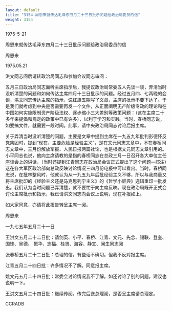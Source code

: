 ```yaml
---
layout: default
title: "3154.周恩来就传达毛泽东四月二十三日批示问题给政治局委员的信"
weight: 3154
---
```


1975-5-21

周恩来就传达毛泽东四月二十三日批示问题给政治局委员的信

周恩来

1975.05.21

洪文同志阅后请转政治局同志和参加会议同志审阅：

五月三日政治局同志面听主席指示后，我提议政治局常委五人先谈一谈，弄清当时没听清楚的问题和如何传达主席四月十三日批示的问题。经过五月四、七两晚的会谈，洪文同志传达主席的指示，说红旗五期写了文章，主席的批示不要下达了。于是我们就考虑到中央是否需要再发一个文件，从正面阐明无产阶级专政的理论和在中国如何实施限制资产阶级法权、逐步缩小三大差别等政策问题：（这在主席二十多年来提倡和规定的政策中已有许多），以利于学习和实践。当时，春桥同志说，如要搞文件，就需要一段时间。此事，请中央政治局同志讨论后报主席。

关于弄清当时没听清楚的问题，主要是文章中提到主席在一九五九年批判彭德怀反党集团时，提到“现在，主要危险是经验主义”，是在文元同志文章中，不在春桥同志文章中，三月份解放军报、人民日报两篇社论，也是根据文元同志文章引用的。小平同志也说，他向主席请教的是指的春桥同志在总政三月一日召开各大单位主任座谈会上的讲话，（当时还提到江青同志在政治局会议正式提出了这个问题—邓注）这在各大军区政治部向总政反映讨论情况三四月份电报中可以看出。当时，春桥同志说，在批林整风时，他就认为从一九五九年后批经验主义不够，所以与我商量又将主席批印的《经验主义还是马克思列宁主义》的《哲学小辞典》选辑重印一批发出。我们认为当时问题已弄清楚，就不要忙于向主席反映。现在政治局既开正式会讨论主席批示和指示，我已请洪文同志向会议上说明，现在补报如上。

如大家同意，亦请将此报告转呈主席一阅。

周恩来

一九七五年五月二十一日

王洪文五月二十二日批：请剑英、小平、春桥、江青、文元、先念、锡联、登奎、国锋、吴德、 振华、志福、桂贤、海容、静宜、闻生同志阅

张春桥五月二十二日批：总理的信，有些话不确切。但我不反对报主席。

江青五月二十四日批：许多情况不了解。同意报主席。

姚文元五月二十四日批：常委会讨论情况我不了解。如还讨论了别的问题，建议也说明一下。

王洪文五月二十四日批：继续传阅，传完后送总理阅，是否呈主席请总理定。

CCRADB

